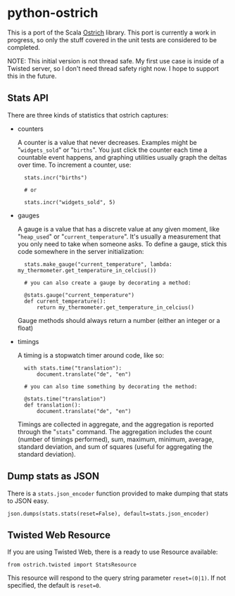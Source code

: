 # python-ostrich

This is a port of the Scala [Ostrich](http://github.com/robey/ostrich) library. This port is currently a work in progress, so only the stuff covered in the unit tests are considered to be completed.

NOTE: This initial version is not thread safe. My first use case is inside of a Twisted server, so I don't need thread safety right now. I hope to support this in the future.

## Stats API ##

There are three kinds of statistics that ostrich captures:

- counters
  
  A counter is a value that never decreases. Examples might be "`widgets_sold`" or "`births`". You
  just click the counter each time a countable event happens, and graphing utilities usually graph
  the deltas over time. To increment a counter, use:
 
        stats.incr("births")
        
        # or

        stats.incr("widgets_sold", 5)

- gauges

  A gauge is a value that has a discrete value at any given moment, like "`heap_used`" or
  "`current_temperature`". It's usually a measurement that you only need to take when someone asks.
  To define a gauge, stick this code somewhere in the server initialization:

        stats.make_gauge("current_temperature", lambda: my_thermometer.get_temperature_in_celcius())

        # you can also create a gauge by decorating a method:

        @stats.gauge("current_temperature")
        def current_temperature():
            return my_thermometer.get_temperature_in_celcius()

  Gauge methods should always return a number (either an integer or a float)

- timings

  A timing is a stopwatch timer around code, like so:

        with stats.time("translation"):
            document.translate("de", "en")

        # you can also time something by decorating the method:

        @stats.time("translation")
        def translation():
            document.translate("de", "en")

  Timings are collected in aggregate, and the aggregation is reported through the "`stats`" command.
  The aggregation includes the count (number of timings performed), sum, maximum, minimum, average,
  standard deviation, and sum of squares (useful for aggregating the standard deviation).

## Dump stats as JSON ##

There is a `stats.json_encoder` function provided to make dumping that stats to JSON easy.

    json.dumps(stats.stats(reset=False), default=stats.json_encoder)

## Twisted Web Resource ##

If you are using Twisted Web, there is a ready to use Resource available:

    from ostrich.twisted import StatsResource

This resource will respond to the query string parameter `reset=(0|1)`. If not specified, the default is `reset=0`.